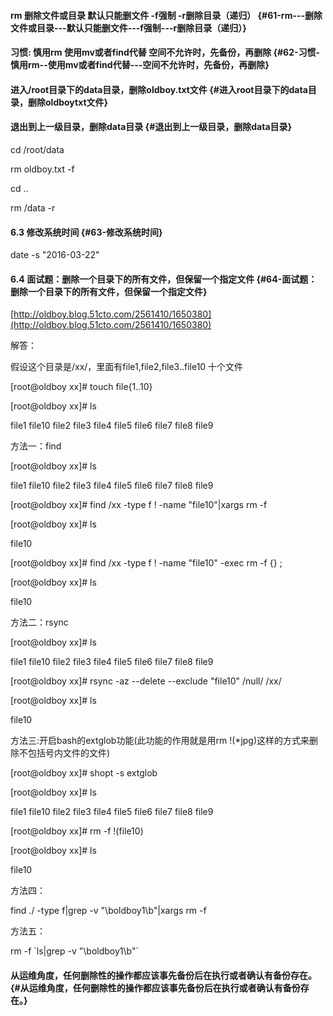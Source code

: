 #### rm 删除文件或目录 默认只能删文件 -f强制 -r删除目录（递归） {#61-rm---删除文件或目录---默认只能删文件---f强制---r删除目录（递归）}



#### 习惯: 慎用rm 使用mv或者find代替 空间不允许时，先备份，再删除 {#62-习惯-慎用rm--使用mv或者find代替---空间不允许时，先备份，再删除}

#### 进入/root目录下的data目录，删除oldboy.txt文件 {#进入root目录下的data目录，删除oldboytxt文件}

#### 退出到上一级目录，删除data目录 {#退出到上一级目录，删除data目录}

cd /root/data

rm oldboy.txt -f

cd ..

rm /data -r

#### 6.3 修改系统时间 {#63-修改系统时间}

date -s "2016-03-22"

#### 6.4 面试题：删除一个目录下的所有文件，但保留一个指定文件 {#64-面试题：删除一个目录下的所有文件，但保留一个指定文件}

[http://oldboy.blog.51cto.com/2561410/1650380](http://oldboy.blog.51cto.com/2561410/1650380)

解答：

假设这个目录是/xx/，里面有file1,file2,file3..file10 十个文件

\[root@oldboy xx\]\# touch file{1..10}

\[root@oldboy xx\]\# ls

file1 file10 file2 file3 file4 file5 file6 file7 file8 file9

方法一：find

\[root@oldboy xx\]\# ls

file1 file10 file2 file3 file4 file5 file6 file7 file8 file9

\[root@oldboy xx\]\# find /xx -type f ! -name "file10"\|xargs rm -f

\[root@oldboy xx\]\# ls

file10

\[root@oldboy xx\]\# find /xx -type f ! -name "file10" -exec rm -f {} \;

\[root@oldboy xx\]\# ls

file10

方法二：rsync

\[root@oldboy xx\]\# ls

file1 file10 file2 file3 file4 file5 file6 file7 file8 file9

\[root@oldboy xx\]\# rsync -az --delete --exclude "file10" /null/ /xx/

\[root@oldboy xx\]\# ls

file10

方法三:开启bash的extglob功能\(此功能的作用就是用rm !\(\*jpg\)这样的方式来删除不包括号内文件的文件\)

\[root@oldboy xx\]\# shopt -s extglob

\[root@oldboy xx\]\# ls

file1 file10 file2 file3 file4 file5 file6 file7 file8 file9

\[root@oldboy xx\]\# rm -f !\(file10\)

\[root@oldboy xx\]\# ls

file10

方法四：

find ./ -type f\|grep -v "\boldboy1\b"\|xargs rm -f

方法五：

rm -f \`ls\|grep -v "\boldboy1\b"\`

#### 从运维角度，任何删除性的操作都应该事先备份后在执行或者确认有备份存在。 {#从运维角度，任何删除性的操作都应该事先备份后在执行或者确认有备份存在。}



